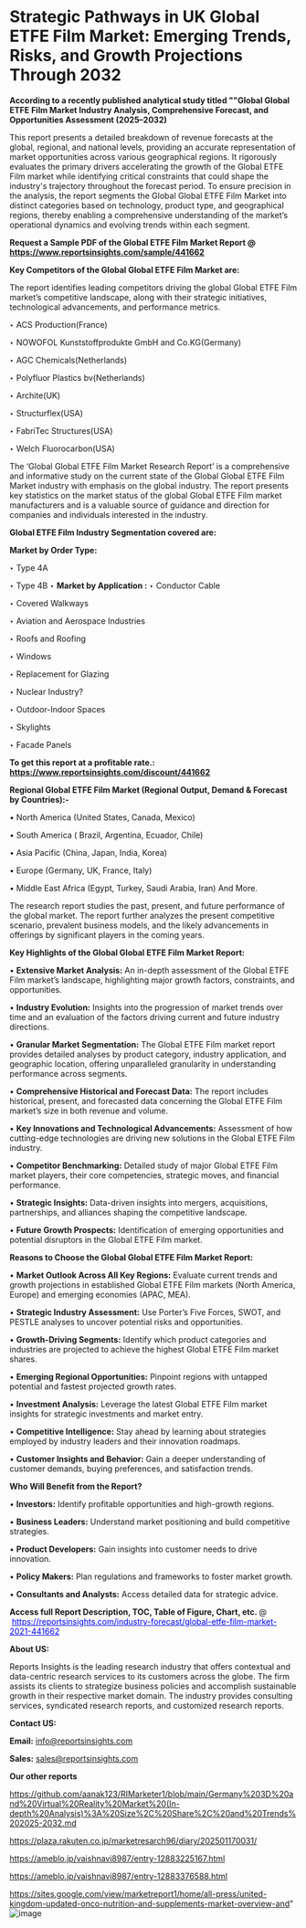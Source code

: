 # Strategic Pathways in UK Global ETFE Film Market: Emerging Trends, Risks, and Growth Projections Through 2032

<strong>According to a recently published analytical study titled ""Global Global ETFE Film Market Industry Analysis, Comprehensive Forecast, and Opportunities Assessment (2025–2032)</strong>

This report presents a detailed breakdown of revenue forecasts at the global, regional, and national levels, providing an accurate representation of market opportunities across various geographical regions. It rigorously evaluates the primary drivers accelerating the growth of the Global ETFE Film market while identifying critical constraints that could shape the industry's trajectory throughout the forecast period. To ensure precision in the analysis, the report segments the Global Global ETFE Film Market into distinct categories based on technology, product type, and geographical regions, thereby enabling a comprehensive understanding of the market’s operational dynamics and evolving trends within each segment.

<strong>Request a Sample PDF of the Global ETFE Film Market Report </strong><strong>@<a href=https://www.reportsinsights.com/sample/441662 style=color:#0000ff;> https://www.reportsinsights.com/sample/441662</a></strong></font>

<strong>Key Competitors of the Global Global ETFE Film Market are:</strong>

The report identifies leading competitors driving the global Global ETFE Film market’s competitive landscape, along with their strategic initiatives, technological advancements, and performance metrics.

‣ ACS Production(France)

‣ NOWOFOL Kunststoffprodukte GmbH and Co.KG(Germany)

‣ AGC Chemicals(Netherlands)

‣ Polyfluor Plastics bv(Netherlands)

‣ Archite(UK)

‣ Structurflex(USA)

‣ FabriTec Structures(USA)

‣ Welch Fluorocarbon(USA)

The ‘Global Global ETFE Film Market Research Report’ is a comprehensive and informative study on the current state of the Global Global ETFE Film Market industry with emphasis on the global industry. The report presents key statistics on the market status of the global Global ETFE Film market manufacturers and is a valuable source of guidance and direction for companies and individuals interested in the industry.

<strong>Global ETFE Film Industry Segmentation covered are:</strong>

<strong>Market by Order Type: </strong>

‣ Type 4A

‣ Type 4B
‣ 
<strong>Market by Application :</strong>
‣ Conductor Cable

‣ Covered Walkways

‣ Aviation and Aerospace Industries

‣ Roofs and Roofing

‣ Windows

‣ Replacement for Glazing

‣ Nuclear Industry?

‣ Outdoor-Indoor Spaces

‣ Skylights

‣ Facade Panels

<strong>To get this report at a profitable rate.: <a href=https://www.reportsinsights.com/discount/441662 style=color:#0000ff;>https://www.reportsinsights.com/discount/441662</a></strong></font>

<strong>Regional Global ETFE Film Market (Regional Output, Demand &amp; Forecast by Countries):-</strong>

• North America (United States, Canada, Mexico)

• South America ( Brazil, Argentina, Ecuador, Chile)

• Asia Pacific (China, Japan, India, Korea)

• Europe (Germany, UK, France, Italy)

• Middle East Africa (Egypt, Turkey, Saudi Arabia, Iran) And More.

The research report studies the past, present, and future performance of the global market. The report further analyzes the present competitive scenario, prevalent business models, and the likely advancements in offerings by significant players in the coming years.

<strong>Key Highlights of the Global Global ETFE Film Market Report:</strong>

• <strong>Extensive Market Analysis:</strong> An in-depth assessment of the Global ETFE Film market’s landscape, highlighting major growth factors, constraints, and opportunities.

• <strong>Industry Evolution:</strong> Insights into the progression of market trends over time and an evaluation of the factors driving current and future industry directions.

• <strong>Granular Market Segmentation:</strong> The Global ETFE Film market report provides detailed analyses by product category, industry application, and geographic location, offering unparalleled granularity in understanding performance across segments.

• <strong>Comprehensive Historical and Forecast Data:</strong> The report includes historical, present, and forecasted data concerning the Global ETFE Film market’s size in both revenue and volume.

• <strong>Key Innovations and Technological Advancements:</strong> Assessment of how cutting-edge technologies are driving new solutions in the Global ETFE Film industry.

• <strong>Competitor Benchmarking:</strong> Detailed study of major Global ETFE Film market players, their core competencies, strategic moves, and financial performance.

• <strong>Strategic Insights:</strong> Data-driven insights into mergers, acquisitions, partnerships, and alliances shaping the competitive landscape.

• <strong>Future Growth Prospects:</strong> Identification of emerging opportunities and potential disruptors in the Global ETFE Film market.

<strong>Reasons to Choose the Global Global ETFE Film Market Report:</strong>

• <strong>Market Outlook Across All Key Regions:</strong> Evaluate current trends and growth projections in established Global ETFE Film markets (North America, Europe) and emerging economies (APAC, MEA).

• <strong>Strategic Industry Assessment:</strong> Use Porter’s Five Forces, SWOT, and PESTLE analyses to uncover potential risks and opportunities.

• <strong>Growth-Driving Segments:</strong> Identify which product categories and industries are projected to achieve the highest Global ETFE Film market shares.

• <strong>Emerging Regional Opportunities:</strong> Pinpoint regions with untapped potential and fastest projected growth rates.

• <strong>Investment Analysis:</strong> Leverage the latest Global ETFE Film market insights for strategic investments and market entry.

• <strong>Competitive Intelligence:</strong> Stay ahead by learning about strategies employed by industry leaders and their innovation roadmaps.

• <strong>Customer Insights and Behavior:</strong> Gain a deeper understanding of customer demands, buying preferences, and satisfaction trends.

<strong>Who Will Benefit from the Report?</strong>

• <strong>Investors:</strong> Identify profitable opportunities and high-growth regions.

• <strong>Business Leaders:</strong> Understand market positioning and build competitive strategies.

• <strong>Product Developers:</strong> Gain insights into customer needs to drive innovation.

• <strong>Policy Makers:</strong> Plan regulations and frameworks to foster market growth.

• <strong>Consultants and Analysts:</strong> Access detailed data for strategic advice.
</ul>
<strong>Access full Report Description, TOC, Table of Figure, Chart, etc. </strong>@  <a href=https://reportsinsights.com/industry-forecast/global-etfe-film-market-2021-441662 style=color:#0000ff;>https://reportsinsights.com/industry-forecast/global-etfe-film-market-2021-441662</a></font>

<strong><strong>About US</strong>:</strong>

Reports Insights is the leading research industry that offers contextual and data-centric research services to its customers across the globe. The firm assists its clients to strategize business policies and accomplish sustainable growth in their respective market domain. The industry provides consulting services, syndicated research reports, and customized research reports.

<strong>Contact US:</strong>

<p class=""""><b>Email:</b> <a href=mailto:info@reportsinsights.com>info@reportsinsights.com</a></p>
<p class=""""><b>Sales:</b> <a href=mailto:sales@reportsinsights.com>sales@reportsinsights.com</a></p>

<strong>Our other reports</strong>

<a href=https://github.com/aanak123/RIMarketer1/blob/main/Germany%203D%20and%20Virtual%20Reality%20Market%20(In-depth%20Analysis)%3A%20Size%2C%20Share%2C%20and%20Trends%202025-2032.md>https://github.com/aanak123/RIMarketer1/blob/main/Germany%203D%20and%20Virtual%20Reality%20Market%20(In-depth%20Analysis)%3A%20Size%2C%20Share%2C%20and%20Trends%202025-2032.md</a>

<a href=https://plaza.rakuten.co.jp/marketresarch96/diary/202501170031/>https://plaza.rakuten.co.jp/marketresarch96/diary/202501170031/</a>

<a href=https://ameblo.jp/vaishnavi8987/entry-12883225167.html>https://ameblo.jp/vaishnavi8987/entry-12883225167.html</a>

<a href=https://ameblo.jp/vaishnavi8987/entry-12883376588.html>https://ameblo.jp/vaishnavi8987/entry-12883376588.html</a>

<a href=https://sites.google.com/view/marketreport1/home/all-press/united-kingdom-updated-onco-nutrition-and-supplements-market-overview-and>https://sites.google.com/view/marketreport1/home/all-press/united-kingdom-updated-onco-nutrition-and-supplements-market-overview-and</a>"
![image](https://github.com/user-attachments/assets/94d547c5-fa21-4bd8-b55e-fcb465b0094d)
